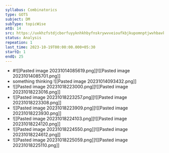 ```yaml
---
syllabus: Combinatorics
type: GOTS
subject: DM
subType: topicWise
atQ: 14
src: https://uxkhzfstdjcborfuyyknhkhbyfnskrywvveioufkbjkupomnptjwvhbavkysuhi.vercel.app/gateoverflow.in/quiz/results.html?exam_id=318
status: Analysis
repeation: 1
last_time: 2023-10-19T00:00:00.000+05:30
startQ: 1
endQ: 25
---
```


- #![[Pasted image 20231014085619.png]]![[Pasted image 20231014085701.png]]
- something thinking
![[Pasted image 20231014093432.png]]
- ![[Pasted image 20231018223000.png]]![[Pasted image 20231018223016.png]]
- ![[Pasted image 20231018223257.png]]![[Pasted image 20231018223308.png]]
- ![[Pasted image 20231018223909.png]]![[Pasted image 20231018223930.png]]
- ![[Pasted image 20231018224103.png]]![[Pasted image 20231018224120.png]]
- ![[Pasted image 20231018224550.png]]![[Pasted image 20231018224612.png]]
- ![[Pasted image 20231018225059.png]]![[Pasted image 20231018225110.png]]